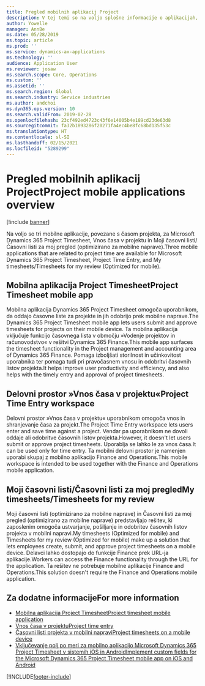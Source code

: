 ```yaml
---
title: Pregled mobilnih aplikacij Project
description: V tej temi so na voljo splošne informacije o aplikacijah, ki so povezane s časom projekta, za Microsoft Dynamics 365 Project Timesheet, Vnos časa v projektu in Moji časovni listi/Časovni listi, ki so na voljo v mobilni napravi.
author: Yowelle
manager: AnnBe
ms.date: 05/28/2019
ms.topic: article
ms.prod: ''
ms.service: dynamics-ax-applications
ms.technology: ''
audience: Application User
ms.reviewer: josaw
ms.search.scope: Core, Operations
ms.custom: ''
ms.assetid: ''
ms.search.region: Global
ms.search.industry: Service industries
ms.author: andchoi
ms.dyn365.ops.version: 10
ms.search.validFrom: 2019-02-28
ms.openlocfilehash: 23cf492ed4723c43f6e14005b4e189cd23de63d8
ms.sourcegitcommit: fa32b1893286f20271fa4ec4be8fc68bd135f53c
ms.translationtype: HT
ms.contentlocale: sl-SI
ms.lasthandoff: 02/15/2021
ms.locfileid: "5289299"
---
```

# <a name="project-mobile-applications-overview"></a><span data-ttu-id="f7b40-103">Pregled mobilnih aplikacij Project</span><span class="sxs-lookup"><span data-stu-id="f7b40-103">Project mobile applications overview</span></span>

[!include [banner](../includes/banner.md)]

<span data-ttu-id="f7b40-104">Na voljo so tri mobilne aplikacije, povezane s časom projekta, za Microsoft Dynamics 365 Project Timesheet, Vnos časa v projektu in Moji časovni listi/Časovni listi za moj pregled (optimizirano za mobilne naprave).</span><span class="sxs-lookup"><span data-stu-id="f7b40-104">Three mobile applications that are related to project time are available for Microsoft Dynamics 365 Project Timesheet, Project Time Entry, and My timesheets/Timesheets for my review (Optimized for mobile).</span></span>

## <a name="project-timesheet-mobile-app"></a><span data-ttu-id="f7b40-105">Mobilna aplikacija Project Timesheet</span><span class="sxs-lookup"><span data-stu-id="f7b40-105">Project Timesheet mobile app</span></span>

<span data-ttu-id="f7b40-106">Mobilna aplikacija Dynamics 365 Project Timesheet omogoča uporabnikom, da oddajo časovne liste za projekte in jih odobrijo prek mobilne naprave.</span><span class="sxs-lookup"><span data-stu-id="f7b40-106">The Dynamics 365 Project Timesheet mobile app lets users submit and approve timesheets for projects on their mobile device.</span></span> <span data-ttu-id="f7b40-107">Ta mobilna aplikacija vključuje funkcijo časovnega lista v območju »Vodenje projektov in računovodstvo« v rešitvi Dynamics 365 Finance.</span><span class="sxs-lookup"><span data-stu-id="f7b40-107">This mobile app surfaces the timesheet functionality in the Project management and accounting area of Dynamics 365 Finance.</span></span> <span data-ttu-id="f7b40-108">Pomaga izboljšati storilnost in učinkovitost uporabnika ter pomaga tudi pri pravočasnem vnosu in odobritvi časovnih listov projekta.</span><span class="sxs-lookup"><span data-stu-id="f7b40-108">It helps improve user productivity and efficiency, and also helps with the timely entry and approval of project timesheets.</span></span>

## <a name="project-time-entry-workspace"></a><span data-ttu-id="f7b40-109">Delovni prostor »Vnos časa v projektu«</span><span class="sxs-lookup"><span data-stu-id="f7b40-109">Project Time Entry workspace</span></span>

<span data-ttu-id="f7b40-110">Delovni prostor »Vnos časa v projektu« uporabnikom omogoča vnos in shranjevanje časa za projekt.</span><span class="sxs-lookup"><span data-stu-id="f7b40-110">The Project Time Entry workspace lets users enter and save time against a project.</span></span> <span data-ttu-id="f7b40-111">Vendar pa uporabnikom ne dovoli oddaje ali odobritve časovnih listov projekta.</span><span class="sxs-lookup"><span data-stu-id="f7b40-111">However, it doesn't let users submit or approve project timesheets.</span></span> <span data-ttu-id="f7b40-112">Uporablja se lahko le za vnos časa.</span><span class="sxs-lookup"><span data-stu-id="f7b40-112">It can be used only for time entry.</span></span> <span data-ttu-id="f7b40-113">Ta mobilni delovni prostor je namenjen uporabi skupaj z mobilno aplikacijo Finance and Operations.</span><span class="sxs-lookup"><span data-stu-id="f7b40-113">This mobile workspace is intended to be used together with the Finance and Operations mobile application.</span></span>

## <a name="my-timesheetstimesheets-for-my-review"></a><span data-ttu-id="f7b40-114">Moji časovni listi/Časovni listi za moj pregled</span><span class="sxs-lookup"><span data-stu-id="f7b40-114">My timesheets/Timesheets for my review</span></span>

<span data-ttu-id="f7b40-115">Moji časovni listi (optimizirano za mobilne naprave) in Časovni listi za moj pregled (optimizirano za mobilne naprave) predstavljajo rešitev, ki zaposlenim omogoča ustvarjanje, pošiljanje in odobritev časovnih listov projekta v mobilni napravi.</span><span class="sxs-lookup"><span data-stu-id="f7b40-115">My timesheets (Optimized for mobile) and Timesheets for my review (Optimized for mobile) make up a solution that lets employees create, submit, and approve project timesheets on a mobile device.</span></span> <span data-ttu-id="f7b40-116">Delavci lahko dostopajo do funkcije Finance prek URL-ja aplikacije.</span><span class="sxs-lookup"><span data-stu-id="f7b40-116">Workers can access the Finance functionality through the URL for the application.</span></span> <span data-ttu-id="f7b40-117">Ta rešitev ne potrebuje mobilne aplikacije Finance and Operations.</span><span class="sxs-lookup"><span data-stu-id="f7b40-117">This solution doesn't require the Finance and Operations mobile application.</span></span>

## <a name="for-more-information"></a><span data-ttu-id="f7b40-118">Za dodatne informacije</span><span class="sxs-lookup"><span data-stu-id="f7b40-118">For more information</span></span>

- [<span data-ttu-id="f7b40-119">Mobilna aplikacija Project Timesheet</span><span class="sxs-lookup"><span data-stu-id="f7b40-119">Project timesheet mobile application</span></span>](project-timesheet.md)
- [<span data-ttu-id="f7b40-120">Vnos časa v projektu</span><span class="sxs-lookup"><span data-stu-id="f7b40-120">Project time entry</span></span>]( project-time-entry-mobile-workspace.md)
- [<span data-ttu-id="f7b40-121">Časovni listi projekta v mobilni napravi</span><span class="sxs-lookup"><span data-stu-id="f7b40-121">Project timesheets on a mobile device</span></span>](Mobile-timesheets.md)
- [<span data-ttu-id="f7b40-122">Vključevanje polj po meri za mobilno aplikacijo Microsoft Dynamics 365 Project Timesheet v sistemih iOS in Android</span><span class="sxs-lookup"><span data-stu-id="f7b40-122">Implement custom fields for the Microsoft Dynamics 365 Project Timesheet mobile app on iOS and Android</span></span>](custom-fields-mobile.md)


[!INCLUDE[footer-include](../includes/footer-banner.md)]